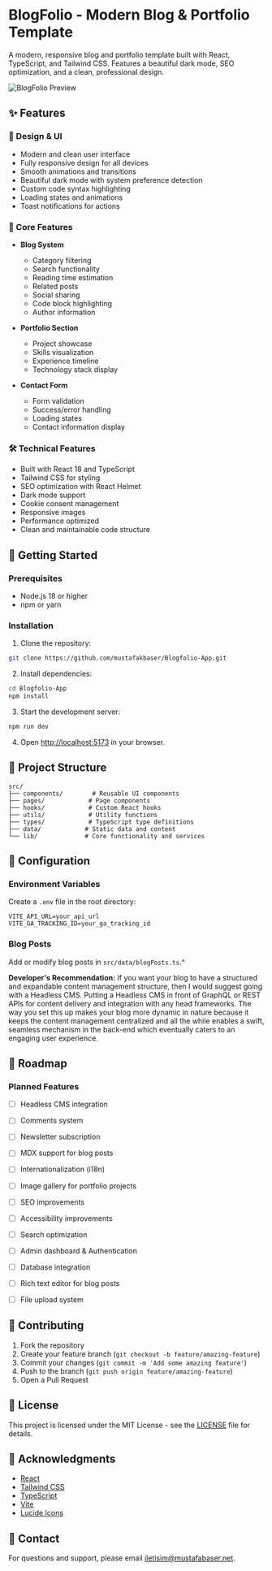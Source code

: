 # BlogFolio - Modern Blog & Portfolio Template

A modern, responsive blog and portfolio template built with React, TypeScript, and Tailwind CSS. Features a beautiful dark mode, SEO optimization, and a clean, professional design.

![BlogFolio Preview](https://res.cloudinary.com/mustafakbaser/image/upload/v1751882498/blogfolio-1_qsqnoq.png)

## ✨ Features

### 🎨 Design & UI
- Modern and clean user interface
- Fully responsive design for all devices
- Smooth animations and transitions
- Beautiful dark mode with system preference detection
- Custom code syntax highlighting
- Loading states and animations
- Toast notifications for actions

### 📱 Core Features
- **Blog System**
  - Category filtering
  - Search functionality
  - Reading time estimation
  - Related posts
  - Social sharing
  - Code block highlighting
  - Author information

- **Portfolio Section**
  - Project showcase
  - Skills visualization
  - Experience timeline
  - Technology stack display

- **Contact Form**
  - Form validation
  - Success/error handling
  - Loading states
  - Contact information display

### 🛠 Technical Features
- Built with React 18 and TypeScript
- Tailwind CSS for styling
- SEO optimization with React Helmet
- Dark mode support
- Cookie consent management
- Responsive images
- Performance optimized
- Clean and maintainable code structure

## 🚀 Getting Started

### Prerequisites
- Node.js 18 or higher
- npm or yarn

### Installation

1. Clone the repository:
```bash
git clone https://github.com/mustafakbaser/Blogfolio-App.git
```

2. Install dependencies:
```bash
cd Blogfolio-App
npm install
```

3. Start the development server:
```bash
npm run dev
```

4. Open [http://localhost:5173](http://localhost:5173) in your browser.

## 📁 Project Structure

```
src/
├── components/        # Reusable UI components
├── pages/            # Page components
├── hooks/            # Custom React hooks
├── utils/            # Utility functions
├── types/            # TypeScript type definitions
├── data/            # Static data and content
└── lib/             # Core functionality and services
```

## 🔧 Configuration

### Environment Variables
Create a `.env` file in the root directory:

```env
VITE_API_URL=your_api_url
VITE_GA_TRACKING_ID=your_ga_tracking_id
```

### Blog Posts
Add or modify blog posts in `src/data/blogPosts.ts`.^

**Developer's Recommendation:** If you want your blog to have a structured and expandable content management structure, then I would suggest going with a Headless CMS. Putting a Headless CMS in front of GraphQL or REST APIs for content delivery and integration with any head frameworks. The way you set this up makes your blog more dynamic in nature because it keeps the content management centralized and all the while enables a swift, seamless mechanism in the back-end which eventually caters to an engaging user experience.

## 🎯 Roadmap

### Planned Features
- [ ] Headless CMS integration
- [ ] Comments system
- [ ] Newsletter subscription
- [ ] MDX support for blog posts
- [ ] Internationalization (i18n)
- [ ] Image gallery for portfolio projects
- [ ] SEO improvements
- [ ] Accessibility improvements
- [ ] Search optimization
- [ ] Admin dashboard & Authentication
- [ ] Database integration
- [ ] Rich text editor for blog posts
- [ ] File upload system


## 🤝 Contributing

1. Fork the repository
2. Create your feature branch (`git checkout -b feature/amazing-feature`)
3. Commit your changes (`git commit -m 'Add some amazing feature'`)
4. Push to the branch (`git push origin feature/amazing-feature`)
5. Open a Pull Request

## 📝 License

This project is licensed under the MIT License - see the [LICENSE](LICENSE) file for details.

## 🙏 Acknowledgments

- [React](https://reactjs.org/)
- [Tailwind CSS](https://tailwindcss.com/)
- [TypeScript](https://www.typescriptlang.org/)
- [Vite](https://vitejs.dev/)
- [Lucide Icons](https://lucide.dev/)

## 📧 Contact

For questions and support, please email [iletisim@mustafabaser.net](mailto:info@mustafabaser.net).